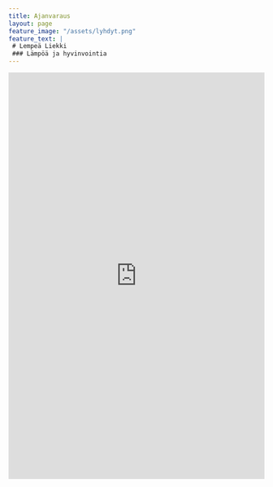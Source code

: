 ```yaml
---
title: Ajanvaraus
layout: page
feature_image: "/assets/lyhdyt.png"
feature_text: |
 # Lempeä Liekki
 ### Lämpöä ja hyvinvointia
---
```


<iframe
	src="https://app.acuityscheduling.com/schedule.php?owner=18231920"
	width="100%"
	height="800"
	frameBorder="0"
	class="acuity_iframe">	
</iframe>
<script src="https://embed.acuityscheduling.com/js/embed.js" type="text/javascript"></script>